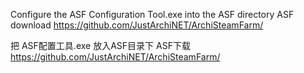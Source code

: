 Configure the ASF Configuration Tool.exe into the ASF directory
ASF download https://github.com/JustArchiNET/ArchiSteamFarm/

把 ASF配置工具.exe 放入ASF目录下
ASF下载 https://github.com/JustArchiNET/ArchiSteamFarm/
